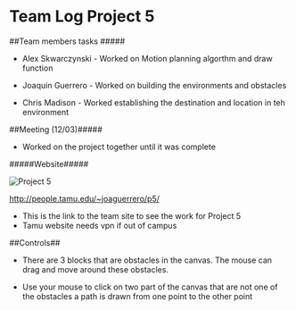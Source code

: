 Team Log Project 5
=====================

##Team members tasks #####

* Alex Skwarczynski - Worked on Motion planning algorthm and draw function

* Joaquin Guerrero - Worked on building the environments and obstacles

* Chris Madison - Worked establishing the destination and location in teh environment


##Meeting (12/03)#####

* Worked on the project together until it was complete


#####Website#####

![Project 5](https://github.tamu.edu/askwarcz/CS452/blob/master/p5/Prod5.png?raw=true)


http://people.tamu.edu/~joaguerrero/p5/

* This is the link to the team site to see the work for Project 5
* Tamu website needs vpn if out of campus


##Controls##
* There are 3 blocks that are obstacles in the canvas. The mouse can drag and move around these obstacles.

* Use your mouse to click on two part of the canvas that are not one of the obstacles a path is drawn from one point to the other point
